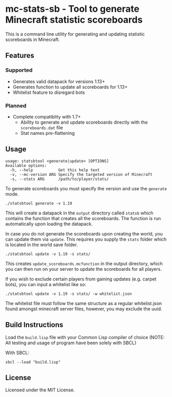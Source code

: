 # mc-stats-sb - Tool to generate Minecraft statistic scoreboards

This is a command line utility for generating and updating statistic scoreboards in Minecraft.

## Features
### Supported
- Generates valid datapack for versions 1.13+
- Generates function to update all scoreboards for 1.13+
- Whitelist feature to disregard bots
### Planned
- Complete compatiblity with 1.7+ 
  - Ability to generate and update scoreboards directly with the `scoreboards.dat` file
  - Stat names pre-flattening

## Usage

```
usage: statsbtool <generate|update> [OPTIONS]
Available options:
  -h, --help           Get this help text
  -v, --mc-version ARG Specify the targeted version of Minecraft
  -s, --stats ARG      /path/to/player/stats/
```

To generate scoreboards you must specify the version and use the `generate` mode.
```
./statsbtool generate -v 1.19
```
This will create a datapack in the `output` directory called `statsb` which contains the function that creates all the scoreboards. The function is run automatically upon loading the datapack.

In case you do not generate the scoreboards upon creating the world, you can update them via `update`.
This requires you supply the `stats` folder which is located in the world save folder.
```
./statsbtool update -v 1.19 -s stats/
```
This creates `update_scoreboards.mcfunction` in the output directory, which you can then run on your server to update the scoreboards for all players.

If you wish to exclude certain players from gaining updates (e.g. carpet bots), you can input a whitelist like so:
```
./statsbtool update -v 1.19 -s stats/ -w whitelist.json
```
The whitelist file must follow the same structure as a regular whitelist.json found amongst minecraft server files, however, you may exclude the uuid.

## Build Instructions
Load the `build.lisp` file with your Common Lisp compiler of choice (NOTE: All testing and usage of program have been solely with SBCL)

With SBCL:
```
sbcl --load "build.lisp"
```

## License

Licensed under the MIT License.
